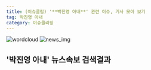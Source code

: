 ```yaml
---
title: (이슈클립) '**박진영 아내**' 관련 이슈, 기사 모아 보기
tag: 박진영 아내
category: 이슈클리핑
---
```

![wordcloud](https://s3.ap-northeast-2.amazonaws.com/lyrics101-wordcloud/2018-09-22-1537610151.png)
![news_img](https://user-images.githubusercontent.com/42597476/44507050-1206f400-a6e4-11e8-8d98-7ffbfebb353f.png)
## **'**박진영 아내**'** 뉴스속보 검색결과

